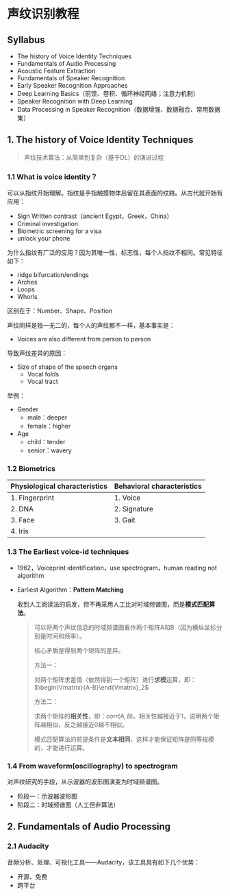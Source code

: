# 声纹识别教程

## Syllabus

* The history of Voice Identity Techniques
* Fundamentals of Audio Processing
* Acoustic Feature Extraction
* Fundamentals of Speaker Recognition
* Early Speaker Recognition Approaches
* Deep Learning Basics（前馈、卷积、循环神经网络；注意力机制）
* Speaker Recognition with Deep Learning
* Data Processing in Speaker Recognition（数据增强、数据融合、常用数据集）



## 1. The history of Voice Identity Techniques

> 声纹技术算法：从简单到复杂（基于DL）的演进过程

### 1.1 What is voice identity？

可以从指纹开始理解。指纹是手指触摸物体后留在其表面的纹路。从古代就开始有应用：

* Sign Written contrast（ancient Egypt，Greek，China）
* Criminal investigation
* Biometric screening for a visa
* unlock your phone

为什么指纹有广泛的应用？因为其唯一性，标志性，每个人指纹不相同。常见特征如下：

* ridge bifurcation/endings
* Arches
* Loops
* Whorls

区别在于：Number、Shape、Position

声纹同样是独一无二的，每个人的声纹都不一样，基本事实是：

* Voices are also different from person to person

导致声纹差异的原因：

* Size of shape of the speech organs
    * Vocal folds
    * Vocal tract

举例：

* Gender
    * male：deeper
    * female：higher
* Age
    * child：tender
    * senior：wavery



### 1.2 Biometrics

| Physiological characteristics | Behavioral characteristics |
| ----------------------------- | -------------------------- |
| 1. Fingerprint                | 1. Voice                   |
| 2. DNA                        | 2. Signature               |
| 3. Face                       | 3. Gait                    |
| 4. Iris                       |                            |



### 1.3 The Earliest voice-id techniques

* 1962，Voiceprint identification，use spectrogram，human reading not algorithm

* Earliest Algorithm：**Pattern Matching**

    收到人工阅读法的启发，但不再采用人工比对时域频谱图，而是**模式匹配算法**。

    > 可以将两个声纹信息的时域频谱图看作两个矩阵A和B（因为横纵坐标分别是时间和频率）。
    >
    > 核心矛盾是得到两个矩阵的差异。
    >
    > 方法一：
    >
    > 对两个矩阵求差值（依然得到一个矩阵）进行**求模**运算，即：$\begin{Vmatrix}{A-B}\end{Vmatrix}_2$
    >
    > 方法二：
    >
    > 求两个矩阵的**相关性**，即：$corr(A,B)$。相关性越接近于1，说明两个矩阵越相似，反之越接近0越不相似。
    >
    > 模式匹配算法的前提条件是**文本相同**，这样才能保证矩阵是同等规模的，才能进行运算。



### 1.4 From waveform(oscillography) to spectrogram

对声纹研究的手段，从示波器的波形图演变为时域频谱图。

* 阶段一：示波器波形图
* 阶段二：时域频谱图（人工但非算法）



## 2. Fundamentals of Audio Processing

### 2.1 Audacity

音频分析、处理、可视化工具——Audacity，该工具具有如下几个优势：

* 开源、免费
* 跨平台

